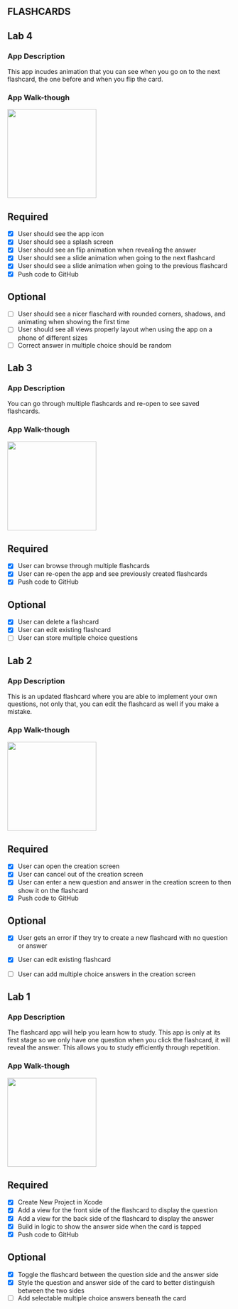 ## FLASHCARDS

## Lab 4

### App Description
This app incudes animation that you can see when you go on to the next flashcard, the one before and when you flip the card. 

### App Walk-though

<img src="https://user-images.githubusercontent.com/75414965/162410325-0215fbd9-ee06-43b3-9393-5f428dc83925.gif
" width=200><br>

## Required
- [X] User should see the app icon 
- [X] User should see a splash screen
- [X] User should see an flip animation when revealing the answer
- [X] User should see a slide animation when going to the next flashcard
- [X] User should see a slide animation when going to the previous flashcard
- [X] Push code to GitHub
## Optional
- [ ] User should see a nicer flaschard with rounded corners, shadows, and animating when showing the first time
- [ ] User should see all views properly layout when using the app on a phone of different sizes
- [ ] Correct answer in multiple choice should be random

## Lab 3

### App Description
You can go through multiple flashcards and re-open to see saved flashcards.

### App Walk-though

<img src="https://user-images.githubusercontent.com/75414965/162407344-4b0da995-ea9e-40d3-9f99-81ef3dc06436.gif" width=200><br>

## Required
- [x] User can browse through multiple flashcards
- [x] User can re-open the app and see previously created flashcards
- [x] Push code to GitHub
## Optional
- [x] User can delete a flashcard
- [x] User can edit existing flashcard
- [ ] User can store multiple choice questions

## Lab 2

### App Description
This is an updated flashcard where you are able to implement your own questions, not only that, you can edit the flashcard as well if you make a mistake.

### App Walk-though

<img src= "https://user-images.githubusercontent.com/75414965/162402140-a6875166-cf8d-4549-b41c-f012c6d1241a.gif" width=200><br>

## Required
- [x] User can open the creation screen
- [x] User can cancel out of the creation screen
- [x] User can enter a new question and answer in the creation screen to then show it on the flashcard
- [x] Push code to GitHub
## Optional
- [x] User gets an error if they try to create a new flashcard with no question or answer
- [x] User can edit existing flashcard
- [ ] User can add multiple choice answers in the creation screen


## Lab 1

### App Description
The flashcard app will help you learn how to study. This app is only at its first stage so we only have one question when you click the flashcard, it will reveal the answer. This allows you to study efficiently through repetition. 

### App Walk-though

<img src="https://user-images.githubusercontent.com/75414965/162395042-1a4dac72-bbe7-41ba-8892-daa74a81eb70.gif" width=200><br>

## Required
- [X] Create New Project in Xcode
- [X] Add a view for the front side of the flashcard to display the question
- [X] Add a view for the back side of the flashcard to display the answer
- [X] Build in logic to show the answer side when the card is tapped
- [X] Push code to GitHub
## Optional
- [X] Toggle the flashcard between the question side and the answer side
- [X] Style the question and answer side of the card to better distinguish between the two sides
- [ ] Add selectable multiple choice answers beneath the card
